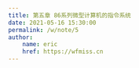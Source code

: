 ```yaml
---
title: 第五章 86系列微型计算机的指令系统
date: 2021-05-16 15:30:00
permalink: /w/note/5
author: 
    name: eric
    href: https://wfmiss.cn
---
```

